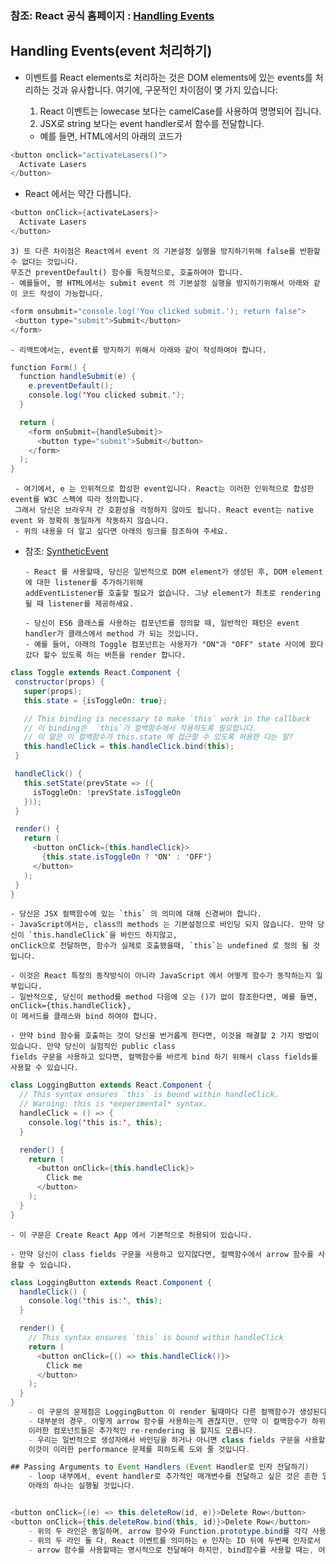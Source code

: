 ### 참조: React 공식 홈페이지 : [Handling Events](https://reactjs.org/docs/handling-events.html)

## Handling Events(event 처리하기)
 - 이벤트를 React elements로 처리하는 것은 DOM elements에 있는 events를 처리하는 것과 유사합니다. 
 여기에, 구문적인 차이점이 몇 가지 있습니다:
  
    1. React 이벤트는 lowecase 보다는 camelCase를 사용하여 명명되어 집니다. 
    2. JSX로 string 보다는 event handler로서 함수를 전달합니다.
    - 예를 들면, HTML에서의 아래의 코드가 
~~~Java Script
<button onclick="activateLasers()">
  Activate Lasers
</button>
~~~
 
  - React 에서는 약간 다릅니다.
~~~Java Script
<button onClick={activateLasers}>
  Activate Lasers
</button>
~~~

    3) 또 다른 차이점은 React에서 event 의 기본설정 실행을 방지하기위해 false를 반환할수 없다는 것입니다. 
    무조건 preventDefault() 함수를 독점적으로, 호출하여야 합니다. 
    - 예를들어, 평 HTML에서는 submit event 의 기본설정 실행을 방지하기위해서 아래와 같이 코드 작성이 가능합니다.
 ~~~Java Script
<form onsubmit="console.log('You clicked submit.'); return false">
  <button type="submit">Submit</button>
</form>
~~~
    - 리액트에서는, event를 방지하기 위해서 아래와 같이 작성하여야 합니다. 
~~~Java Script
function Form() {
  function handleSubmit(e) {
    e.preventDefault();
    console.log('You clicked submit.');
  }

  return (
    <form onSubmit={handleSubmit}>
      <button type="submit">Submit</button>
    </form>
  );
}
 ~~~
     - 여기에서, e 는 인위적으로 합성한 event입니다. React는 이러한 인위적으로 합성한 event를 W3C 스펙에 따라 정의합니다.
     그래서 당신은 브라우저 간 호환성을 걱정하지 않아도 됩니다. React event는 native event 와 정확히 동일하게 작동하지 않습니다.
     - 위의 내용을 더 알고 싶다면 아래의 링크를 참조하여 주세요. 
     
- 참조: [SyntheticEvent](https://reactjs.org/docs/events.html)

      
      - React 를 사용할때, 당신은 일반적으로 DOM element가 생성된 후, DOM element 에 대한 listener를 추가하기위해 
      addEventListener를 호출할 필요가 없습니다. 그냥 element가 최초로 rendering 될 때 listener를 제공하세요.
      
      - 당신이 ES6 클래스를 사용하는 컴포넌트를 정의할 때, 일반적인 패턴은 event handler가 클래스에서 method 가 되는 것입니다.
      - 예를 들어, 아래의 Toggle 컴포넌트는 사용자가 "ON"과 "OFF" state 사이에 왔다 갔다 할수 있도록 하는 버튼을 render 합니다.
 ~~~Java Script
class Toggle extends React.Component {
  constructor(props) {
    super(props);
    this.state = {isToggleOn: true};

    // This binding is necessary to make `this` work in the callback
    // 이 binding은  `this`가 컬백함수에서 작용하도록 필요합니다.
    // 이 말은 이 컬백함수가 this.state 에 접근할 수 있도록 허용한 다는 말?
    this.handleClick = this.handleClick.bind(this);
  }

  handleClick() {
    this.setState(prevState => ({
      isToggleOn: !prevState.isToggleOn
    }));
  }

  render() {
    return (
      <button onClick={this.handleClick}>
        {this.state.isToggleOn ? 'ON' : 'OFF'}
      </button>
    );
  }
}
~~~
    - 당신은 JSX 컬백함수에 있는 `this` 의 의미에 대해 신경써야 합니다. 
    - JavaScript에서는, class의 methods 는 기본설정으로 바인딩 되지 않습니다. 만약 당신이 `this.handleClick`을 바인드 하지않고,
    onClick으로 전달하면, 함수가 실제로 호출됐을때, `this`는 undefined 로 정의 될 것입니다. 

    - 이것은 React 특정의 동작방식이 아니라 JavaScript 에서 어떻게 함수가 동작하는지 일부입니다. 
    - 일반적으로, 당신이 method를 method 다음에 오는 ()가 없이 참조한다면, 예를 들면, onClick={this.handleClick},
    이 메서드를 클래스와 bind 하여야 합니다.
    
    - 만약 bind 함수를 호출하는 것이 당신을 번거롭게 한다면, 이것을 해결할 2 가지 방법이 있습니다. 만약 당신이 실험적인 public class
    fields 구문을 사용하고 있다면, 컬백함수를 바르게 bind 하기 위해서 class fields를 사용할 수 있습니다.
~~~Java Script
class LoggingButton extends React.Component {
  // This syntax ensures `this` is bound within handleClick.
  // Warning: this is *experimental* syntax.
  handleClick = () => {
    console.log('this is:', this);
  }

  render() {
    return (
      <button onClick={this.handleClick}>
        Click me
      </button>
    );
  }
}
~~~
    - 이 구문은 Create React App 에서 기본적으로 허용되어 있습니다.
    
    - 만약 당신이 class fields 구문을 사용하고 있지않다면, 컬백함수에서 arrow 함수를 사용할 수 있습니다. 
~~~Java Script
class LoggingButton extends React.Component {
  handleClick() {
    console.log('this is:', this);
  }

  render() {
    // This syntax ensures `this` is bound within handleClick
    return (
      <button onClick={() => this.handleClick()}>
        Click me
      </button>
    );
  }
}
    - 이 구문의 문제점은 LoggingButton 이 render 될때마다 다른 컬백함수가 생성된다는 것입니다. 
    - 대부분의 경우, 이렇게 arrow 함수를 사용하는게 괜찮지만, 만약 이 컬백함수가 하위 컴포넌트에게 prop 으로 전달된다면,
    이러한 컴포넌트들은 추가적인 re-rendering 을 할지도 모릅니다. 
    - 우리는 일반적으로 생성자에서 바인딩을 하거나 아니면 class fields 구문을 사용할 것을 권장합니다.
    이것이 이러한 performance 문제를 피하도록 도와 줄 것입니다. 

## Passing Arguments to Event Handlers (Event Handler로 인자 전달하기)
    - loop 내부에서, event handler로 추가적인 매개변수를 전달하고 싶은 것은 흔한 일입니다. 예를들어, id 가 row ID이이면, 
    아래의 하나는 실행될 것입니다. 


<button onClick={(e) => this.deleteRow(id, e)}>Delete Row</button>
<button onClick={this.deleteRow.bind(this, id)}>Delete Row</button>
    - 위의 두 라인은 동일하며, arrow 함수와 Function.prototype.bind를 각각 사용해주세요.
    - 위의 두 라인 둘 다, React 이벤트를 의미하는 e 인자는 ID 뒤에 두번째 인자로서 전달될 것입니다. 
    - arrow 함수를 사용할때는 명시적으로 전달해야 하지만, bind함수를 사용할 때는, 어떤 추가적인 인자든지 자동적으로 전달됩니다.



